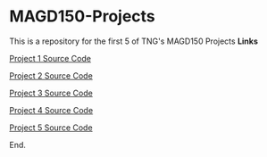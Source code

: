 # MAGD150-Projects

This is a repository for the first 5 of TNG's MAGD150 Projects
**Links**

[Project 1 Source Code](https://github.com/SpiralGaster/MAGD150-Projects/blob/gh-pages/s24magd150lab01_NG/sketch.js)

[Project 2 Source Code](https://github.com/SpiralGaster/MAGD150-Projects/blob/gh-pages/s24magd150lab02_NG/sketch.js)

[Project 3 Source Code](https://github.com/SpiralGaster/MAGD150-Projects/blob/gh-pages/s24magd150lab03_NG/sketch.js)

[Project 4 Source Code](https://github.com/SpiralGaster/MAGD150-Projects/blob/gh-pages/s24magd150lab04_NG/sketch.js)

[Project 5 Source Code](https://github.com/SpiralGaster/MAGD150-Projects/blob/gh-pages/s24magd150lab05_NG/sketch.js)

End.
